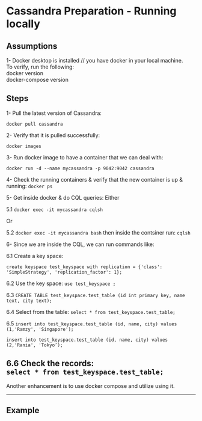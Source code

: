 # Cassandra Preparation - Running locally


## Assumptions  
1- Docker desktop is installed // you have docker in your local machine.  
To verify, run the following:  
docker version  
docker-compose version  

## Steps  

1- Pull the latest version of Cassandra:  

`docker pull cassandra`

2- Verify that it is pulled successfully:  

`docker images`


3- Run docker image to have a  container that we can deal with:

`docker run -d --name mycassandra -p 9042:9042 cassandra`

4- Check the running containers & verify that the new container is up & running:
`docker ps`


5- Get inside docker & do CQL queries:
Either

5.1
`docker exec -it mycassandra cqlsh`

Or

5.2
`docker exec -it mycassandra bash`
then inside the contsiner run: 
`cqlsh`



6- Since we are inside the CQL, we can run commands like:

6.1 Create a key space:

`create keyspace test_keyspace with replication = {'class': 'SimpleStrategy', 'replication_factor': 1};`

6.2 Use the key space:
`use test_keyspace ;`

6.3
`CREATE TABLE test_keyspace.test_table (id int primary key, name text, city text);`


6.4
Select from the table:
`select * from test_keyspace.test_table;`


6.5
`insert into test_keyspace.test_table (id, name, city) values (1,'Ramzy', 'Singapore');  `

`insert into test_keyspace.test_table (id, name, city) values (2,'Rania', 'Tokyo’);  `


6.6 
Check the records:  
`select * from test_keyspace.test_table;  `
----

Another enhancement is to use docker compose and utilize using it.   

----
## Example

